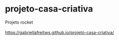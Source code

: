 # projeto-casa-criativa
Projeto rocket <br> <br> https://gabriellafreitws.github.io/projeto-casa-criativa/
